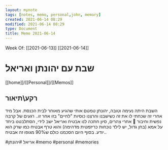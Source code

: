 ```yaml
---
layout: mynote
tags: [notes, memo, personal,john, memory] 
created: 2021-06-14 08:29
modified: 2021-06-14 08:29
type: Document
title: Memo 2021-06-14
---
```

Week Of: [[2021-06-13]]
[[2021-06-14]]

# שבת עם יהונתן ואריאל
[[home]]/[[Personal]]/[[Memos]]

## רקע\תיאור

השבת היתה נעימה וטובה, יהונתן טמטם אותי שהגיע מאוחר לבית הכנסת. אבל מיד אחרי זה שכחתי לו את זה כשישבנו והרצנו כוסיות "לחיים" בזו אחר זו.. רגעים של קרבה נפשית וחיבור 🥰
אחרי צהרים, סיון חתכה לנו אבטיח ואריאל ישב לידי, הסתלבטנו ביחד על אמא (בחן גדול, יש לילד נוכחות כריזמטית מדהימה) והוא טרף אבטיח כמו שרק הוא יודע. בסוף היום הסכמנו כולם ש90% מגופו זה אבטיח..
 
#אריאל 
#יהונתן 
#memo 
#personal
#memories